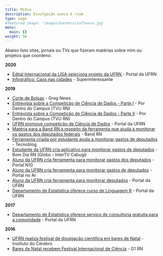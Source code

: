 ```yaml
---
title: Mídia
description: Divulgação nunca é ruim
type: page
#featured_image: 'images/banners/software.jpg'
menu:
  main: {}
weight: 50
---
```


Abaixo listo sites, jornais ou TVs que fizeram matérias sobre mim ou projetos que coordeno.

**2020**

- [Edital Internacional da LISA seleciona projeto da UFRN
](https://www.ufrn.br/imprensa/noticias/33581/edital-internacional-da-lisa-seleciona-projeto-da-ufrn) - Portal da UFRN
- [Infográfico: Caos nas cidades](https://super.abril.com.br/sociedade/infografico-caos-nas-cidades/) - Superinteressante

**2019**

- [Corte de Bolsas](https://www.youtube.com/watch?v=XmJlXlnS2Pg#t=17m2s) - Greg News
- [Entrevista sobre a Competição de Ciência de Dados - Parte I](https://www.youtube.com/watch?v=3gzdOo-pkcw&feature=youtu.be&t=617) - Por Dentro do Campus (TVU RN)
- [Entrevista sobre a Competição de Ciência de Dados - Parte II](https://youtu.be/cuOefBRQAgk) - Por Dentro do Campus (TVU RN)
- [UFRN promove competição de Ciência de Dados](https://www.ufrn.br/imprensa/noticias/29672/ufrn-promove-competicao-de-ciencia-de-dados) - Portal da UFRN
- [Matéria para a Band RN a respeito da ferramenta que ajuda a monitorar os gastos dos deputados federais](https://www.youtube.com/watch?v=RG4J1yS1_V4#t=13m02s) - Band RN
- [Ferramenta criada por estudante ajuda a monitorar gastos de deputados](https://tecnoblog.net/308036/ferramenta-criada-estudante-ajuda-monitorar-gastos-deputados/) - Tecnoblog
- [Estudante da UFRN cria aplicativo para monitorar gastos de deputados](https://globoplay.globo.com/v/7935447/programa/) - Bom Dia RN (Globo - InterTV Cabugi)
- [Aluno da UFRN cria ferramenta para monitorar gastos dos deputados](https://oportaln10.com.br/aluno-da-ufrn-cria-ferramenta-para-monitorar-gastos-dos-deputados-90776/) - Portal N10
- [Aluno da UFRN cria ferramenta para monitorar gastos de deputados](https://portalnoar.com.br/aluno-da-ufrn-cria-ferramenta-para-monitorar-gastos-de-deputados/) - Portal no Ar
- [Aluno da UFRN cria ferramenta para monitorar deputados](https://www.ufrn.br/imprensa/noticias/28976/aluno-da-ufrn-cria-ferramenta-para-monitorar-deputados) - Portal da UFRN
- [Departamento de Estatística oferece curso de Linguagem R](https://ufrn.br/imprensa/noticias/28794/departamento-de-estatistica-oferece-curso-de-linguagem-r) - Portal da UFRN

**2017**

- [Departamento de Estatística oferece serviço de consultoria gratuita para a comunidade](https://ufrn.br/imprensa/materias-especiais/3041/departamento-de-estatistica-oferece-servico-de-consultoria-gratuita-para-a-comunidade) - Portal da UFRN

**2016** 

- [UFRN realiza festival de divulgação científica em bares de Natal](https://neuro.ufrn.br/news/235) - Instituto do Cérebro
- [Bares de Natal recebem Festival Internacional de Ciência](https://g1.globo.com/rn/rio-grande-do-norte/noticia/bares-de-natal-recebem-festival-internacional-de-ciencia.ghtml) - G1 RN
